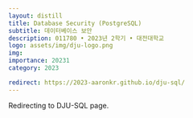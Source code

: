 ```yaml
---
layout: distill
title: Database Security (PostgreSQL)
subtitle: 데이터베이스 보안
description: 011780 • 2023년 2학기 • 대전대학교
logo: assets/img/dju-logo.png
img:
importance: 20231
category: 2023

redirect: https://2023-aaronkr.github.io/dju-sql/
---
```


Redirecting to DJU-SQL page.
